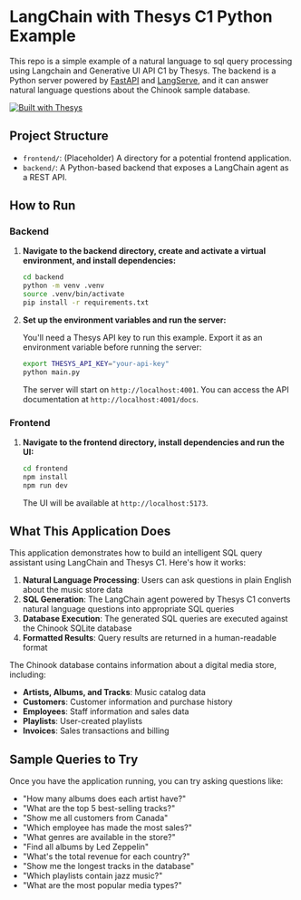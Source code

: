 # LangChain with Thesys C1 Python Example

This repo is a simple example of a natural language to sql query processing using Langchain and Generative UI API C1 by Thesys. The backend is a Python server powered by [FastAPI](https://fastapi.tiangolo.com/) and [LangServe](https://python.langchain.com/docs/langserve), and it can answer natural language questions about the Chinook sample database.

[![Built with Thesys](https://thesys.dev/built-with-thesys-badge.svg)](https://thesys.dev)

## Project Structure

- `frontend/`: (Placeholder) A directory for a potential frontend application.
- `backend/`: A Python-based backend that exposes a LangChain agent as a REST API.

## How to Run

### Backend

1.  **Navigate to the backend directory, create and activate a virtual environment, and install dependencies:**
    ```bash
    cd backend
    python -m venv .venv
    source .venv/bin/activate
    pip install -r requirements.txt
    ```

2.  **Set up the environment variables and run the server:**

    You'll need a Thesys API key to run this example. Export it as an environment variable before running the server:
    ```bash
    export THESYS_API_KEY="your-api-key"
    python main.py
    ```
    The server will start on `http://localhost:4001`. You can access the API documentation at `http://localhost:4001/docs`.

### Frontend

1.  **Navigate to the frontend directory, install dependencies and run the UI:**
    ```bash
    cd frontend
    npm install
    npm run dev
    ```
    The UI will be available at `http://localhost:5173`.

## What This Application Does

This application demonstrates how to build an intelligent SQL query assistant using LangChain and Thesys C1. Here's how it works:

1. **Natural Language Processing**: Users can ask questions in plain English about the music store data
2. **SQL Generation**: The LangChain agent powered by Thesys C1 converts natural language questions into appropriate SQL queries
3. **Database Execution**: The generated SQL queries are executed against the Chinook SQLite database
4. **Formatted Results**: Query results are returned in a human-readable format

The Chinook database contains information about a digital media store, including:
- **Artists, Albums, and Tracks**: Music catalog data
- **Customers**: Customer information and purchase history
- **Employees**: Staff information and sales data
- **Playlists**: User-created playlists
- **Invoices**: Sales transactions and billing

## Sample Queries to Try

Once you have the application running, you can try asking questions like:

- "How many albums does each artist have?"
- "What are the top 5 best-selling tracks?"
- "Show me all customers from Canada"
- "Which employee has made the most sales?"
- "What genres are available in the store?"
- "Find all albums by Led Zeppelin"
- "What's the total revenue for each country?"
- "Show me the longest tracks in the database"
- "Which playlists contain jazz music?"
- "What are the most popular media types?"
